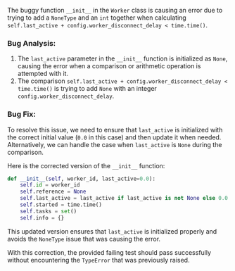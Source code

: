 The buggy function `__init__` in the `Worker` class is causing an error due to trying to add a `NoneType` and an `int` together when calculating `self.last_active + config.worker_disconnect_delay < time.time()`.

### Bug Analysis:
1. The `last_active` parameter in the `__init__` function is initialized as `None`, causing the error when a comparison or arithmetic operation is attempted with it.
2. The comparison `self.last_active + config.worker_disconnect_delay < time.time()` is trying to add `None` with an integer `config.worker_disconnect_delay`.

### Bug Fix:
To resolve this issue, we need to ensure that `last_active` is initialized with the correct initial value (`0.0` in this case) and then update it when needed. Alternatively, we can handle the case when `last_active` is `None` during the comparison. 

Here is the corrected version of the `__init__` function:
```python
def __init__(self, worker_id, last_active=0.0):
    self.id = worker_id
    self.reference = None
    self.last_active = last_active if last_active is not None else 0.0
    self.started = time.time()
    self.tasks = set()
    self.info = {}
```

This updated version ensures that `last_active` is initialized properly and avoids the `NoneType` issue that was causing the error.

With this correction, the provided failing test should pass successfully without encountering the `TypeError` that was previously raised.